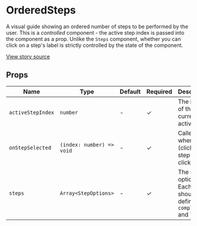 # OrderedSteps

A visual guide showing an ordered number of steps to be performed by the user. This is a _controlled_ component - the
active step index is passed into the component as a prop. Unlike the `Steps` component, whether you can click on a
step's label is strictly controlled by the state of the component.

[View story source](https://github.com/balena-io-modules/rendition/blob/master/src/components/OrderedSteps/story.js)

## Props

| Name              | Type                      | Default | Required | Description                                                         |
| ----------------- | ------------------------- | -       | ---------| ------------------------------------------------------------------- |
| `activeStepIndex` | `number`                  | -       | ✓        | The index of the currently active step.                             |
| `onStepSelected`  | `(index: number) => void` | -       | ✓        | Called when a (clickable) step label is clicked on.                 |
| `steps`           | `Array<StepOptions>`      | -       | ✓        | The step options. Each option should define `complete` and `label`. |
